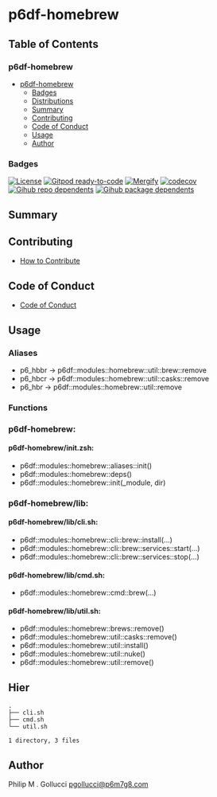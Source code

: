 # p6df-homebrew

## Table of Contents


### p6df-homebrew
- [p6df-homebrew](#p6df-homebrew)
  - [Badges](#badges)
  - [Distributions](#distributions)
  - [Summary](#summary)
  - [Contributing](#contributing)
  - [Code of Conduct](#code-of-conduct)
  - [Usage](#usage)
  - [Author](#author)

### Badges

[![License](https://img.shields.io/badge/License-Apache%202.0-yellowgreen.svg)](https://opensource.org/licenses/Apache-2.0)
[![Gitpod ready-to-code](https://img.shields.io/badge/Gitpod-ready--to--code-blue?logo=gitpod)](https://gitpod.io/#https://github.com/p6m7g8/p6df-homebrew)
[![Mergify](https://img.shields.io/endpoint.svg?url=https://gh.mergify.io/badges/p6m7g8/p6df-homebrew/&style=flat)](https://mergify.io)
[![codecov](https://codecov.io/gh/p6m7g8/p6df-homebrew/branch/master/graph/badge.svg?token=14Yj1fZbew)](https://codecov.io/gh/p6m7g8/p6df-homebrew)
[![Gihub repo dependents](https://badgen.net/github/dependents-repo/p6m7g8/p6df-homebrew)](https://github.com/p6m7g8/p6df-homebrew/network/dependents?dependent_type=REPOSITORY)
[![Gihub package dependents](https://badgen.net/github/dependents-pkg/p6m7g8/p6df-homebrew)](https://github.com/p6m7g8/p6df-homebrew/network/dependents?dependent_type=PACKAGE)

## Summary

## Contributing

- [How to Contribute](CONTRIBUTING.md)

## Code of Conduct

- [Code of Conduct](https://github.com/p6m7g8/.github/blob/master/CODE_OF_CONDUCT.md)

## Usage


### Aliases

- p6_hbbr -> p6df::modules::homebrew::util::brew::remove
- p6_hbcr -> p6df::modules::homebrew::util::casks::remove
- p6_hbr -> p6df::modules::homebrew::util::remove

### Functions

### p6df-homebrew:

#### p6df-homebrew/init.zsh:

- p6df::modules::homebrew::aliases::init()
- p6df::modules::homebrew::deps()
- p6df::modules::homebrew::init(_module, dir)


### p6df-homebrew/lib:

#### p6df-homebrew/lib/cli.sh:

- p6df::modules::homebrew::cli::brew::install(...)
- p6df::modules::homebrew::cli::brew::services::start(...)
- p6df::modules::homebrew::cli::brew::services::stop(...)

#### p6df-homebrew/lib/cmd.sh:

- p6df::modules::homebrew::cmd::brew(...)

#### p6df-homebrew/lib/util.sh:

- p6df::modules::homebrew::brews::remove()
- p6df::modules::homebrew::util::casks::remove()
- p6df::modules::homebrew::util::install()
- p6df::modules::homebrew::util::nuke()
- p6df::modules::homebrew::util::remove()



## Hier
```text
.
├── cli.sh
├── cmd.sh
└── util.sh

1 directory, 3 files
```
## Author

Philip M . Gollucci <pgollucci@p6m7g8.com>
